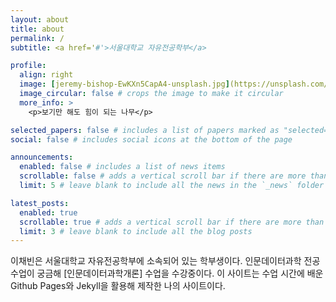 ```yaml
---
layout: about
title: about
permalink: /
subtitle: <a href='#'>서울대학교 자유전공학부</a>

profile:
  align: right
  image: [jeremy-bishop-EwKXn5CapA4-unsplash.jpg](https://unsplash.com/ko/%EC%82%AC%EC%A7%84/%EB%85%B9%EC%83%89-%EC%9E%8E%EC%9D%B4-%EB%AC%B4%EC%84%B1%ED%95%9C-%EB%82%98%EB%AC%B4%EB%A5%BC-%ED%86%B5%EA%B3%BC%ED%95%98%EB%8A%94-%ED%83%9C%EC%96%91-%EB%B9%9B-EwKXn5CapA4)
  image_circular: false # crops the image to make it circular
  more_info: >
    <p>보기만 해도 힘이 되는 나무</p>

selected_papers: false # includes a list of papers marked as "selected={true}"
social: false # includes social icons at the bottom of the page

announcements:
  enabled: false # includes a list of news items
  scrollable: false # adds a vertical scroll bar if there are more than 3 news items
  limit: 5 # leave blank to include all the news in the `_news` folder

latest_posts:
  enabled: true
  scrollable: true # adds a vertical scroll bar if there are more than 3 new posts items
  limit: 3 # leave blank to include all the blog posts
---
```


이채빈은 서울대학교 자유전공학부에 소속되어 있는 학부생이다. 인문데이터과학 전공 수업이 궁금해 [인문데이터과학개론] 수업을 수강중이다.
이 사이트는 수업 시간에 배운 Github Pages와 Jekyll을 활용해 제작한 나의 사이트이다.
